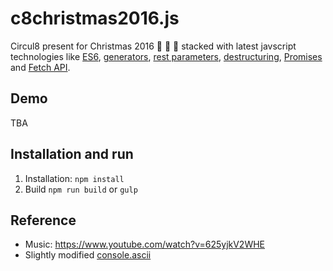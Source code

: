 # c8christmas2016.js

Circul8 present for Christmas 2016 🎅 🎄 🎁 stacked with latest javscript technologies like [ES6](https://en.wikipedia.org/wiki/ECMAScript), [generators](https://en.wikipedia.org/wiki/ECMAScript), [rest parameters](https://developer.mozilla.org/en/docs/Web/JavaScript/Reference/Functions/rest_parameters), [destructuring](https://developer.mozilla.org/en-US/docs/Web/JavaScript/Reference/Operators/Destructuring_assignment), [Promises](https://developer.mozilla.org/en/docs/Web/JavaScript/Reference/Global_Objects/Promise) and [Fetch API](https://developer.mozilla.org/en-US/docs/Web/API/Fetch_API).

## Demo
TBA

## Installation and run

1. Installation: `npm install`
2. Build `npm run build` or `gulp`

## Reference
- Music: https://www.youtube.com/watch?v=625yjkV2WHE
- Slightly modified [console.ascii](https://github.com/Circul8/c8christmas2016)